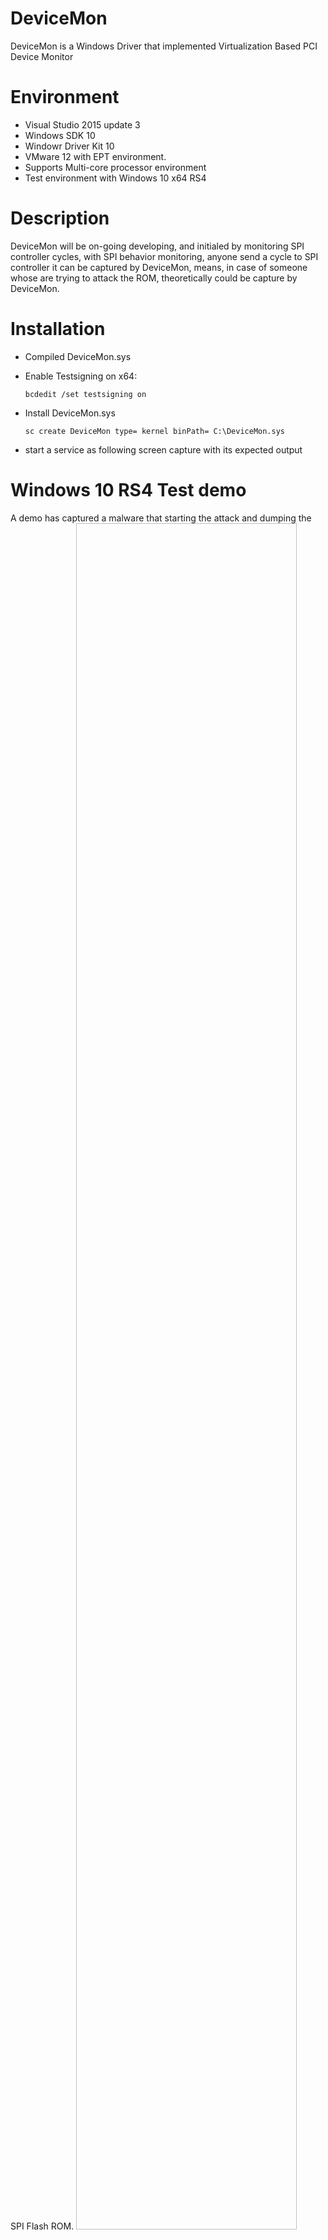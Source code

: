 # DeviceMon

DeviceMon is a Windows Driver that implemented Virtualization Based PCI Device Monitor

# Environment
  * Visual Studio 2015 update 3 
  * Windows SDK 10
  * Windowr Driver Kit 10 
  * VMware 12 with EPT environment. 
  * Supports Multi-core processor environment
  * Test environment with Windows 10 x64 RS4
  
# Description
 DeviceMon will be on-going developing, and initialed by monitoring SPI controller cycles, with SPI behavior monitoring, anyone send a cycle to SPI controller it can be captured by DeviceMon, means, in case of someone whose are trying to attack the ROM, theoretically could be capture by DeviceMon.
 
 # Installation

   *  Compiled DeviceMon.sys 

   *  Enable Testsigning on x64:
   
         `bcdedit /set testsigning on` 
   
   *  Install DeviceMon.sys 
   
         `sc create DeviceMon type= kernel binPath= C:\DeviceMon.sys`
                  
   * start a service as following screen capture with its expected output
   
 # Windows 10 RS4 Test demo 
 A demo has captured a malware that starting the attack and dumping the SPI Flash ROM.
  <img scr="https://user-images.githubusercontent.com/22551808/64902638-dbd64280-d65f-11e9-97a1-4535a446daef.PNG" width="70%" height="70%"> </img>
